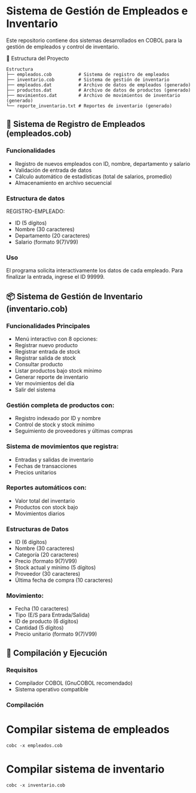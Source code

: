 # Sistema de Gestión de Empleados e Inventario
Este repositorio contiene dos sistemas desarrollados en COBOL para la gestión de empleados y control de inventario.

📁 Estructura del Proyecto
```
Estructura
├── empleados.cob          # Sistema de registro de empleados
├── inventario.cob         # Sistema de gestión de inventario
├── empleados.dat          # Archivo de datos de empleados (generado)
├── productos.dat          # Archivo de datos de productos (generado)
├── movimientos.dat        # Archivo de movimientos de inventario (generado)
└── reporte_inventario.txt # Reportes de inventario (generado)
```

## 🏢 Sistema de Registro de Empleados (empleados.cob)
### Funcionalidades
+ Registro de nuevos empleados con ID, nombre, departamento y salario
+ Validación de entrada de datos
+ Cálculo automático de estadísticas (total de salarios, promedio)
+ Almacenamiento en archivo secuencial

### Estructura de datos
REGISTRO-EMPLEADO:
  - ID (5 dígitos)
  - Nombre (30 caracteres)
  - Departamento (20 caracteres)
  - Salario (formato 9(7)V99)

### Uso
El programa solicita interactivamente los datos de cada empleado. Para finalizar la entrada, ingrese el ID 99999.

## 📦 Sistema de Gestión de Inventario (inventario.cob)
### Funcionalidades Principales
  - Menú interactivo con 8 opciones:
  - Registrar nuevo producto
  - Registrar entrada de stock
  - Registrar salida de stock
  - Consultar producto
  - Listar productos bajo stock mínimo
  - Generar reporte de inventario
  - Ver movimientos del día
  - Salir del sistema
### Gestión completa de productos con:
  - Registro indexado por ID y nombre
  - Control de stock y stock mínimo
  - Seguimiento de proveedores y últimas compras
### Sistema de movimientos que registra:
  - Entradas y salidas de inventario
  - Fechas de transacciones
  - Precios unitarios
### Reportes automáticos con:
  - Valor total del inventario
  - Productos con stock bajo
  - Movimientos diarios
### Estructuras de Datos
  - ID (6 dígitos)
  - Nombre (30 caracteres)
  - Categoría (20 caracteres)
  - Precio (formato 9(7)V99)
  - Stock actual y mínimo (5 dígitos)
  - Proveedor (30 caracteres)
  - Última fecha de compra (10 caracteres)
### Movimiento:
  - Fecha (10 caracteres)
  - Tipo (E/S para Entrada/Salida)
  - ID de producto (6 dígitos)
  - Cantidad (5 dígitos)
  - Precio unitario (formato 9(7)V99)
## 🚀 Compilación y Ejecución
### Requisitos
  - Compilador COBOL (GnuCOBOL recomendado)
  - Sistema operativo compatible
### Compilación
# Compilar sistema de empleados
```
cobc -x empleados.cob
```
# Compilar sistema de inventario
```
cobc -x inventario.cob
```
